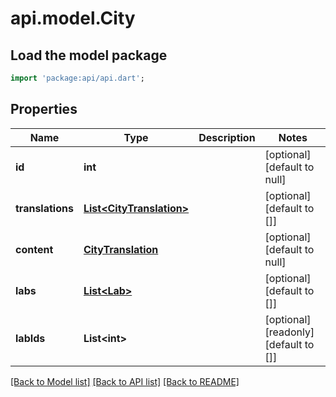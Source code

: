 # api.model.City

## Load the model package
```dart
import 'package:api/api.dart';
```

## Properties
Name | Type | Description | Notes
------------ | ------------- | ------------- | -------------
**id** | **int** |  | [optional] [default to null]
**translations** | [**List&lt;CityTranslation&gt;**](CityTranslation.md) |  | [optional] [default to []]
**content** | [**CityTranslation**](CityTranslation.md) |  | [optional] [default to null]
**labs** | [**List&lt;Lab&gt;**](Lab.md) |  | [optional] [default to []]
**labIds** | **List&lt;int&gt;** |  | [optional] [readonly] [default to []]

[[Back to Model list]](../README.md#documentation-for-models) [[Back to API list]](../README.md#documentation-for-api-endpoints) [[Back to README]](../README.md)


